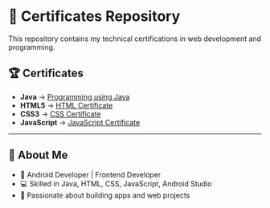 # 📜 Certificates Repository

This repository contains my technical certifications in web development and programming.

## 🏆 Certificates

- **Java** → [Programming using Java](java%20certificate.pdf)
- **HTML5** → [HTML Certificate](Html.pdf)
- **CSS3** → [CSS Certificate](CSS.pdf)
- **JavaScript** → [JavaScript Certificate](Js.pdf)

---

## 📌 About Me
- 🌱 Android Developer | Frontend Developer  
- 💻 Skilled in Java, HTML, CSS, JavaScript, Android Studio  
- 🚀 Passionate about building apps and web projects  

